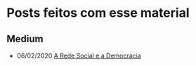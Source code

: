 # Posts feitos com esse material

## Medium

* 06/02/2020 [A Rede Social e a Democracia](https://medium.com/@vepo/a-rede-social-e-a-democracia-d7cb57439e56)